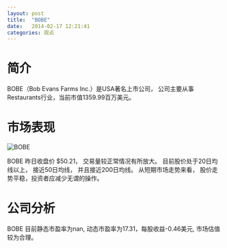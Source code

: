 ```yaml
---
layout: post
title:  "BOBE"
date:   2014-02-17 12:21:41
categories: 观点
---
```


# 简介
BOBE（Bob Evans Farms Inc.）是USA著名上市公司，
公司主要从事Restaurants行业，当前市值1359.99百万美元。

# 市场表现

![BOBE](http://finviz.com/chart.ashx?t=BOBE&ty=c&ta=1&p=d&s=l)

BOBE 昨日收盘价 $50.21，
交易量较正常情况有所放大。
目前股价处于20日均线以上，
接近50日均线，
并且接近200日均线。
从短期市场走势来看，
股价走势平稳，投资者应减少无谓的操作。

# 公司分析
BOBE 目前静态市盈率为nan, 动态市盈率为17.31，每股收益-0.46美元,
市场估值较为合理。
